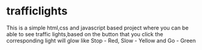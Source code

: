 # trafficlights

This is a simple html,css and javascript based project where you can be able to see traffic lights,based on the button that you click the corresponding light will glow
like Stop - Red, Slow - Yellow and Go - Green
